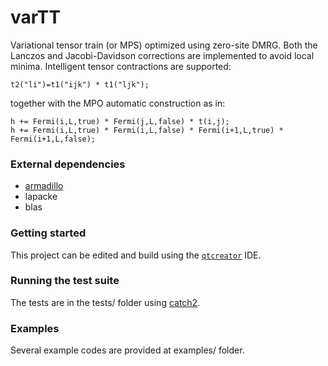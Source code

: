 # varTT

Variational tensor train (or MPS) optimized using zero-site DMRG.
Both the Lanczos and Jacobi-Davidson corrections are implemented to avoid local minima.
Intelligent tensor contractions are supported:

```
t2("li")=t1("ijk") * t1("ljk");
```

together with the MPO automatic construction as in:

```
h += Fermi(i,L,true) * Fermi(j,L,false) * t(i,j);
h += Fermi(i,L,true) * Fermi(i,L,false) * Fermi(i+1,L,true) * Fermi(i+1,L,false);
```

### External dependencies

- [armadillo](https://gitlab.com/conradsnicta/armadillo-code)
- lapacke
- blas

### Getting started

This project can be edited and build using the [`qtcreator`](https://github.com/qt-creator) IDE.


### Running the test suite

The tests are in the tests/ folder using [catch2](https://github.com/catchorg/Catch2).

### Examples

Several example codes are provided at examples/ folder.
